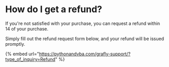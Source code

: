 # How do I get a refund?

If you're not satisfied with your purchase, you can request a refund within 14 of your purchase.

Simply fill out the refund request form below, and your refund will be issued promptly.

{% embed url="https://pythonandvba.com/grafly-support/?type_of_inquiry=Refund" %}

